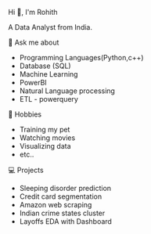 Hi 👋, I'm Rohith


A Data Analyst from India.


💬 Ask me about

- Programming Languages(Python,c++)
- Database (SQL)
- Machine Learning
- PowerBI 
- Natural Language processing
- ETL - powerquery

📅 Hobbies

- Training my pet
- Watching movies
- Visualizing data
- etc..

💻 Projects

- Sleeping disorder prediction
- Credit card segmentation
- Amazon web scraping
- Indian crime states cluster
- Layoffs EDA with Dashboard
 
